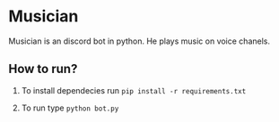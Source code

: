 # Musician
Musician is an discord bot in python. He plays music on voice chanels.

## How to run?

1. To install dependecies run ``` pip install -r requirements.txt ```

1. To run type ``` python bot.py ```
